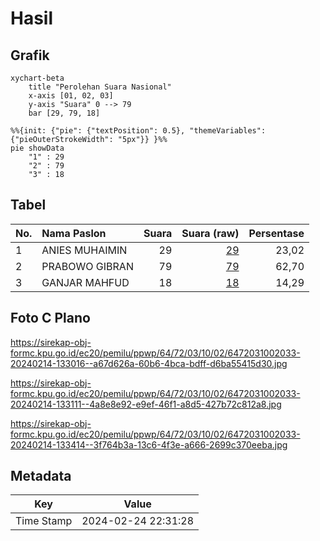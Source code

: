 # Hasil

## Grafik

```mermaid
xychart-beta
    title "Perolehan Suara Nasional"
    x-axis [01, 02, 03]
    y-axis "Suara" 0 --> 79
    bar [29, 79, 18]
```

```mermaid
%%{init: {"pie": {"textPosition": 0.5}, "themeVariables": {"pieOuterStrokeWidth": "5px"}} }%%
pie showData
    "1" : 29
    "2" : 79
    "3" : 18
```

## Tabel

| No. | Nama Paslon    | Suara | Suara (raw) | Persentase |
|:--- |:-------------- | -----:| -----------:| ----------:|
| 1   | ANIES MUHAIMIN | 29    | [29][p-1]   | 23,02      |
| 2   | PRABOWO GIBRAN | 79    | [79][p-2]   | 62,70      |
| 3   | GANJAR MAHFUD  | 18    | [18][p-3]   | 14,29      |


[p-1]: https://github.com/gigit-pemilu/pemilu-2024/blob/main/pilpres/hitung-suara/sub/64-kalimantan-timur/sub/72-kota-samarinda/sub/03-samarinda-ulu/sub/1002-jawa/sub/033-tps/sub/paslon-1.txt
[p-2]: https://github.com/gigit-pemilu/pemilu-2024/blob/main/pilpres/hitung-suara/sub/64-kalimantan-timur/sub/72-kota-samarinda/sub/03-samarinda-ulu/sub/1002-jawa/sub/033-tps/sub/paslon-2.txt
[p-3]: https://github.com/gigit-pemilu/pemilu-2024/blob/main/pilpres/hitung-suara/sub/64-kalimantan-timur/sub/72-kota-samarinda/sub/03-samarinda-ulu/sub/1002-jawa/sub/033-tps/sub/paslon-3.txt

## Foto C Plano

https://sirekap-obj-formc.kpu.go.id/ec20/pemilu/ppwp/64/72/03/10/02/6472031002033-20240214-133016--a67d626a-60b6-4bca-bdff-d6ba55415d30.jpg

https://sirekap-obj-formc.kpu.go.id/ec20/pemilu/ppwp/64/72/03/10/02/6472031002033-20240214-133111--4a8e8e92-e9ef-46f1-a8d5-427b72c812a8.jpg

https://sirekap-obj-formc.kpu.go.id/ec20/pemilu/ppwp/64/72/03/10/02/6472031002033-20240214-133414--3f764b3a-13c6-4f3e-a666-2699c370eeba.jpg


## Metadata

| Key        | Value               |
| ---------- | ------------------- |
| Time Stamp | 2024-02-24 22:31:28 |



